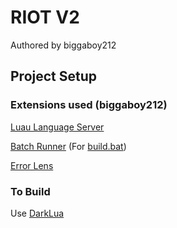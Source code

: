 # RIOT V2

Authored by biggaboy212

## Project Setup

### Extensions used (biggaboy212)

[Luau Language Server](https://marketplace.visualstudio.com/items?itemName=JohnnyMorganz.luau-lsp)

[Batch Runner](https://marketplace.visualstudio.com/items?itemName=NilsSoderman.batch-runner) (For [build.bat](build/build.bat))

[Error Lens](https://marketplace.visualstudio.com/items?itemName=usernamehw.errorlens)

### To Build

Use [DarkLua](https://github.com/seaofvoices/darklua/releases/tag/v0.16.0)
